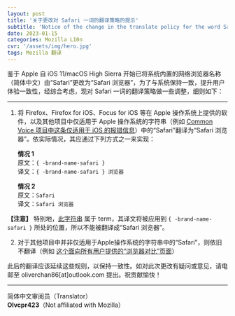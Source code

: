 ```yaml
---
layout: post
title: '关于更改对 Safari 一词的翻译策略的提示'
subtitle: 'Notice of the change in the translate policy for the word Safari'
date: 2023-01-15
categories: Mozilla L10n
cvr: '/assets/img/hero.jpg'
tags: Mozilla 翻译
---
```

鉴于 Apple 自 iOS 11/macOS High Sierra 开始已将系统内置的网络浏览器名称（简体中文）由“Safari”更改为“Safari 浏览器”，为了与系统保持一致，提升用户体验一致性，经综合考虑，现对 Safari 一词的翻译策略做一些调整，细则如下：

***

1. 将 Firefox、Firefox for iOS、Focus for iOS 等在 Apple 操作系统上提供的软件，以及其他项目中仅适用于 Apple 操作系统的字符串（例如 [Common Voice 项目中这条仅适用于 iOS 的报错信息](https://pontoon.mozilla.org/zh-CN/all-projects/all-resources/?string=209891)）中的“Safari”翻译为“Safari 浏览器”。依实际情况，其应通过下列方式之一来实现：

    **情况 1**<br>原文：`{ -brand-name-safari }`<br>译文：`{ -brand-name-safari } 浏览器`

    **情况 2**<br>原文：`Safari`<br>译文：`Safari 浏览器`

**【注意】** 特别地，[此字符串](https://pontoon.mozilla.org/zh-CN/all-projects/all-resources/?string=210576) 属于 term，其译文将被应用到 `{ -brand-name-safari }` 所处的位置，所以不能被翻译成“Safari 浏览器”。

2. 对于其他项目中并非仅适用于Apple操作系统的字符串中的“Safari”，则依旧不翻译（例如 [这个面向所有用户提供的“浏览器对比”页面](https://www.mozilla.org/zh-CN/firefox/browsers/compare/safari/)）

此后的翻译应该延续这些规则，以保持一致性。如对此次更改有疑问或意见，请电邮至 oliverchan86[at]outlook.com 提出。祝贡献愉快！

***

简体中文审阅员（Translator）<br>**Olvcpr423**（Not affiliated with Mozilla）
